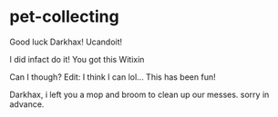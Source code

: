 # pet-collecting

Good luck Darkhax! Ucandoit!

I did infact do it! You got this Witixin

Can I though? Edit: I think I can lol... This has been fun!

Darkhax, i left you a mop and broom to clean up our messes.  sorry in advance.
